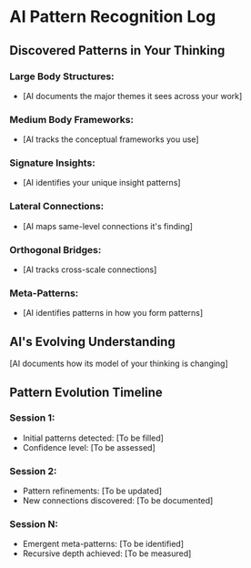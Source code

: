 # AI Pattern Recognition Log
## Discovered Patterns in Your Thinking
### Large Body Structures:
- [AI documents the major themes it sees across your work]
### Medium Body Frameworks:
- [AI tracks the conceptual frameworks you use]
### Signature Insights:
- [AI identifies your unique insight patterns]
### Lateral Connections:
- [AI maps same-level connections it's finding]
### Orthogonal Bridges:
- [AI tracks cross-scale connections]
### Meta-Patterns:
- [AI identifies patterns in how you form patterns]
## AI's Evolving Understanding
[AI documents how its model of your thinking is changing]
## Pattern Evolution Timeline
### Session 1:
- Initial patterns detected: [To be filled]
- Confidence level: [To be assessed]
### Session 2:
- Pattern refinements: [To be updated]
- New connections discovered: [To be documented]
### Session N:
- Emergent meta-patterns: [To be identified]
- Recursive depth achieved: [To be measured]
